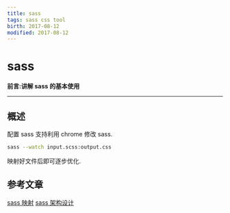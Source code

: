 ```yaml
---
title: sass    
tags: sass css tool      
birth: 2017-08-12      
modified: 2017-08-12      
---
```


sass
===
**前言:讲解 sass 的基本使用**

---

## 概述

配置 sass 支持利用 chrome 修改 sass.

```bash
sass --watch input.scss:output.css 
```

映射好文件后即可逐步优化.



## 参考文章
[sass 映射](https://robots.thoughtbot.com/sass-source-maps-chrome-magic)
[sass 架构设计](http://thesassway.com/beginner/how-to-structure-a-sass-project) 
